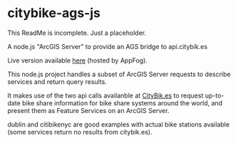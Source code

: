 citybike-ags-js
===============

This ReadMe is incomplete. Just a placeholder.

A node.js "ArcGIS Server" to provide an AGS bridge to api.citybik.es

Live version available [here](http://citybikes-ags.aws.af.cm/rest/services) (hosted by AppFog).

This node.js project handles a subset of ArcGIS Server requests to describe services and return query results.

It makes use of the two api calls availanble at [CityBik.es](http://api.citybik.es) to request up-to-date bike 
share information for bike share systems around the world, and present them as Feature Services on an ArcGIS Server.

dublin and citibikenyc are good examples with actual bike stations available (some services return no results from citybik.es).
